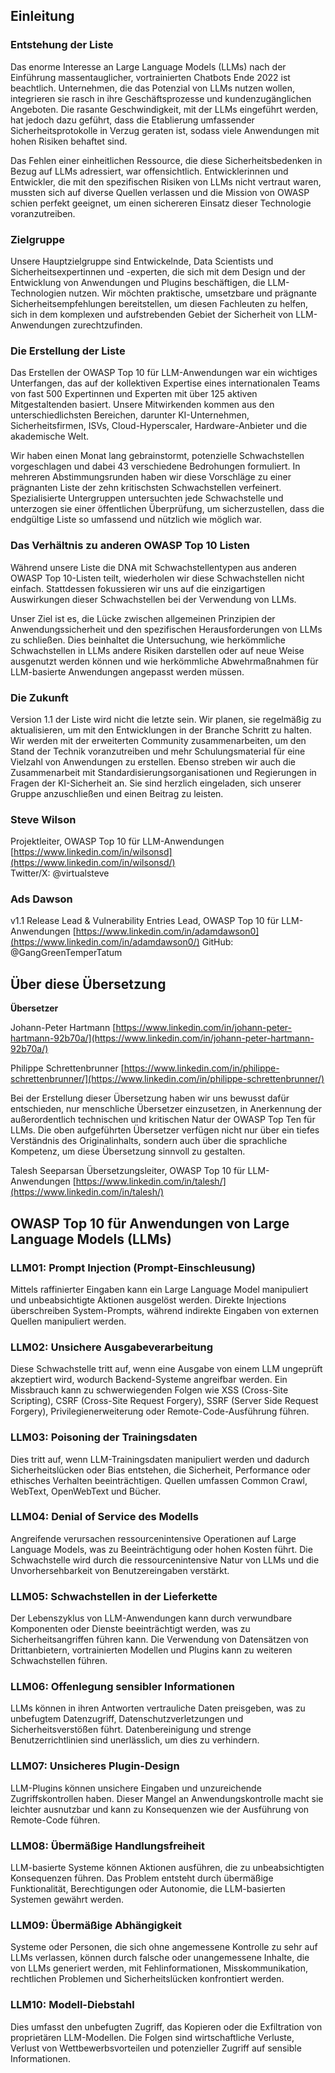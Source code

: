 ## Einleitung

### Entstehung der Liste

Das enorme Interesse an Large Language Models (LLMs) nach der Einführung massentauglicher, vortrainierten Chatbots Ende 2022 ist beachtlich. Unternehmen, die das Potenzial von LLMs nutzen wollen, integrieren sie rasch in ihre Geschäftsprozesse und kundenzugänglichen Angeboten. Die rasante Geschwindigkeit, mit der LLMs eingeführt werden, hat jedoch dazu geführt, dass die Etablierung umfassender Sicherheitsprotokolle in Verzug geraten ist, sodass viele Anwendungen mit hohen Risiken behaftet sind.

Das Fehlen einer einheitlichen Ressource, die diese Sicherheitsbedenken in Bezug auf LLMs adressiert, war offensichtlich. Entwicklerinnen und Entwickler, die mit den spezifischen Risiken von LLMs nicht vertraut waren, mussten sich auf diverse Quellen verlassen und die Mission von OWASP schien perfekt geeignet, um einen sichereren Einsatz dieser Technologie voranzutreiben.

### Zielgruppe

Unsere Hauptzielgruppe sind Entwickelnde, Data Scientists und Sicherheitsexpertinnen und -experten, die sich mit dem Design und der Entwicklung von Anwendungen und Plugins beschäftigen, die LLM-Technologien nutzen. Wir möchten praktische, umsetzbare und prägnante Sicherheitsempfehlungen bereitstellen, um diesen Fachleuten zu helfen, sich in dem komplexen und aufstrebenden Gebiet der Sicherheit von LLM-Anwendungen zurechtzufinden.

### Die Erstellung der Liste

Das Erstellen der OWASP Top 10 für LLM-Anwendungen war ein wichtiges Unterfangen, das auf der kollektiven Expertise eines internationalen Teams von fast 500 Expertinnen und Experten mit über 125 aktiven Mitgestaltenden basiert. Unsere Mitwirkenden kommen aus den unterschiedlichsten Bereichen, darunter KI-Unternehmen, Sicherheitsfirmen, ISVs, Cloud-Hyperscaler, Hardware-Anbieter und die akademische Welt.

Wir haben einen Monat lang gebrainstormt, potenzielle Schwachstellen vorgeschlagen und dabei 43 verschiedene Bedrohungen formuliert. In mehreren Abstimmungsrunden haben wir diese Vorschläge zu einer prägnanten Liste der zehn kritischsten Schwachstellen verfeinert. Spezialisierte Untergruppen untersuchten jede Schwachstelle und unterzogen sie einer öffentlichen Überprüfung, um sicherzustellen, dass die endgültige Liste so umfassend und nützlich wie möglich war.

### Das Verhältnis zu anderen OWASP Top 10 Listen

Während unsere Liste die DNA mit Schwachstellentypen aus anderen OWASP Top 10-Listen teilt, wiederholen wir diese Schwachstellen nicht einfach. Stattdessen fokussieren wir uns auf die einzigartigen Auswirkungen dieser Schwachstellen bei der Verwendung von LLMs.

Unser Ziel ist es, die Lücke zwischen allgemeinen Prinzipien der Anwendungssicherheit und den spezifischen Herausforderungen von LLMs zu schließen. Dies beinhaltet die Untersuchung, wie herkömmliche Schwachstellen in LLMs andere Risiken darstellen oder auf neue Weise ausgenutzt werden können und wie herkömmliche Abwehrmaßnahmen für LLM-basierte Anwendungen angepasst werden müssen.

### Die Zukunft

Version 1.1 der Liste wird nicht die letzte sein. Wir planen, sie regelmäßig zu aktualisieren, um mit den Entwicklungen in der Branche Schritt zu halten. Wir werden mit der erweiterten Community zusammenarbeiten, um den Stand der Technik voranzutreiben und mehr Schulungsmaterial für eine Vielzahl von Anwendungen zu erstellen. Ebenso streben wir auch die Zusammenarbeit mit Standardisierungsorganisationen und Regierungen in Fragen der KI-Sicherheit an. Sie sind herzlich eingeladen, sich unserer Gruppe anzuschließen und einen Beitrag zu leisten.

### Steve Wilson

Projektleiter, OWASP Top 10 für LLM-Anwendungen
[https://www.linkedin.com/in/wilsonsd](https://www.linkedin.com/in/wilsonsd/)  
Twitter/X: @virtualsteve

### Ads Dawson

v1.1 Release Lead & Vulnerability Entries Lead, OWASP Top 10 für LLM-Anwendungen
[https://www.linkedin.com/in/adamdawson0](https://www.linkedin.com/in/adamdawson0/) 
GitHub: @GangGreenTemperTatum

## Über diese Übersetzung

**Übersetzer**

Johann-Peter Hartmann
[https://www.linkedin.com/in/johann-peter-hartmann-92b70a/](https://www.linkedin.com/in/johann-peter-hartmann-92b70a/)  

Philippe Schrettenbrunner
[https://www.linkedin.com/in/philippe-schrettenbrunner/](https://www.linkedin.com/in/philippe-schrettenbrunner/)

Bei der Erstellung dieser Übersetzung haben wir uns bewusst dafür entschieden, nur menschliche Übersetzer einzusetzen, in Anerkennung der außerordentlich technischen und kritischen Natur der OWASP Top Ten für LLMs. Die oben aufgeführten Übersetzer verfügen nicht nur über ein tiefes Verständnis des Originalinhalts, sondern auch über die sprachliche Kompetenz, um diese Übersetzung sinnvoll zu gestalten.

Talesh Seeparsan
Übersetzungsleiter, OWASP Top 10 für LLM-Anwendungen
[https://www.linkedin.com/in/talesh/](https://www.linkedin.com/in/talesh/)  

## OWASP Top 10 für Anwendungen von Large Language Models (LLMs)

### LLM01: Prompt Injection (Prompt-Einschleusung)
Mittels raffinierter Eingaben kann ein Large Language Model manipuliert und unbeabsichtigte Aktionen ausgelöst werden. Direkte Injections überschreiben System-Prompts, während indirekte Eingaben von externen Quellen manipuliert werden.

### LLM02: Unsichere Ausgabeverarbeitung
Diese Schwachstelle tritt auf, wenn eine Ausgabe von einem LLM ungeprüft akzeptiert wird, wodurch Backend-Systeme angreifbar werden. Ein Missbrauch kann zu schwerwiegenden Folgen wie XSS (Cross-Site Scripting), CSRF (Cross-Site Request Forgery), SSRF (Server Side Request Forgery), Privilegienerweiterung oder Remote-Code-Ausführung führen.

### LLM03: Poisoning der Trainingsdaten
Dies tritt auf, wenn LLM-Trainingsdaten manipuliert werden und dadurch Sicherheitslücken oder Bias entstehen, die Sicherheit, Performance oder ethisches Verhalten beeinträchtigen. Quellen umfassen Common Crawl, WebText, OpenWebText und Bücher.

### LLM04: Denial of Service des Modells
Angreifende verursachen ressourcenintensive Operationen auf Large Language Models, was zu Beeinträchtigung oder hohen Kosten führt. Die Schwachstelle wird durch die ressourcenintensive Natur von LLMs und die Unvorhersehbarkeit von Benutzereingaben verstärkt.

### LLM05: Schwachstellen in der Lieferkette
Der Lebenszyklus von LLM-Anwendungen kann durch verwundbare Komponenten oder Dienste beeinträchtigt werden, was zu Sicherheitsangriffen führen kann. Die Verwendung von Datensätzen von Drittanbietern, vortrainierten Modellen und Plugins kann zu weiteren Schwachstellen führen.

### LLM06: Offenlegung sensibler Informationen
LLMs können in ihren Antworten vertrauliche Daten preisgeben, was zu unbefugtem Datenzugriff, Datenschutzverletzungen und Sicherheitsverstößen führt. Datenbereinigung und strenge Benutzerrichtlinien sind unerlässlich, um dies zu verhindern.

### LLM07: Unsicheres Plugin-Design
LLM-Plugins können unsichere Eingaben und unzureichende Zugriffskontrollen haben. Dieser Mangel an Anwendungskontrolle macht sie leichter ausnutzbar und kann zu Konsequenzen wie der Ausführung von Remote-Code führen.

### LLM08: Übermäßige Handlungsfreiheit
LLM-basierte Systeme können Aktionen ausführen, die zu unbeabsichtigten Konsequenzen führen. Das Problem entsteht durch übermäßige Funktionalität, Berechtigungen oder Autonomie, die LLM-basierten Systemen gewährt werden.

### LLM09: Übermäßige Abhängigkeit
Systeme oder Personen, die sich ohne angemessene Kontrolle zu sehr auf LLMs verlassen, können durch falsche oder unangemessene Inhalte, die von LLMs generiert werden, mit Fehlinformationen, Misskommunikation, rechtlichen Problemen und Sicherheitslücken konfrontiert werden.

### LLM10: Modell-Diebstahl
Dies umfasst den unbefugten Zugriff, das Kopieren oder die Exfiltration von proprietären LLM-Modellen. Die Folgen sind wirtschaftliche Verluste, Verlust von Wettbewerbsvorteilen und potenzieller Zugriff auf sensible Informationen.
